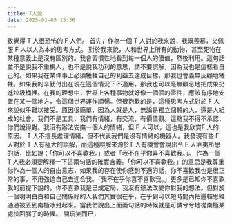 ```yaml
---
title: T人說
date: 2025-01-05 15:36
---
```

致覺得 T 人很恐怖的 F 人們。
首先，作為一個 T 人對於我來說，我既羨慕，又佩服 F 人以人為本的思考方式。
對於我來說，人和世界上所有的動物，甚至死物在某種意義上是沒有區別的。我會習慣性地看到每一個人的價值，然後利用。這句話並不是說我不重視人，也不是說我功利的意思，請不要誤解，因為我也是這樣看自己的。如果我在某件事上必須犧牲自己的利益去達成目標，那我也會義無反顧地犧牲。如果我的辛勤付出在現在這個情況下不適用，那我也可以毫無顧忌地把成果扔進垃圾桶裡。在我的理想中，世界上各種事物就好像一個個的零件，應該有序地安置在某一個地方，令這個世界運作順暢。但很抱歉的是，這種思考方式對於 F 人來說似乎難以接受。原因很簡單，因為人就是人，無論是獨立個體的人，還是人組成的社會，我們不是工具，我們有情緒，有交流，有價值觀。這點我不得不承認，你們說得對。我沒有辦法安撫一個人的情緒，但 F 人可以，這也是我欣賞F 人的原因。
T 人不擅長處理情緒，但不代表我們是沒有情緒的機器人。我發現有些 F 人對於 T 人有極大的誤解，而這種誤解來源於T 人有機會會說出令 F 人匪夷所思的話，比如說：「你可以不喜歡我。」或者「我不在乎你喜不喜歡我。」。
作為一個 T 人我必須要解釋一下這兩句話的確實含義。「你可以不喜歡我。」的意思是我尊重你作為一個人的自由意志，如果我的存在使你感到不適的話，你不喜歡我也是很正常的事，不用強迫自己去迎合我。「我不在乎你喜不喜歡我。」更多是已知你不喜歡我的前提下說的，你不喜歡我是已成定局，我沒有辦法改變你對我的想法。但對於一個明明白白和自己關係好的人我們其實很在乎，在乎到可以短時間內把邏輯思維通通被丟到南極冰封起來。當我們說出上面兩句話的時候就是可憐兮兮地從南極某處撿回腦子的時候。
開玩笑而已，